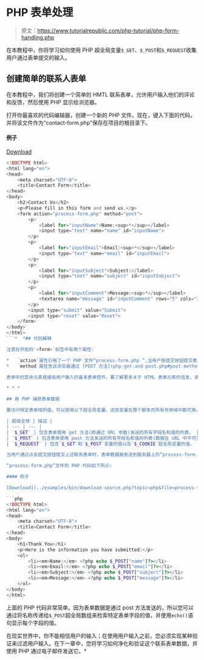 # PHP 表单处理

> 原文：<https://www.tutorialrepublic.com/php-tutorial/php-form-handling.php>

在本教程中，你将学习如何使用 PHP 超全局变量`$_GET`、`$_POST`和`$_REQUEST`收集用户通过表单提交的输入。

## 创建简单的联系人表单

在本教程中，我们将创建一个简单的 HMTL 联系表单，允许用户输入他们的评论和反馈，然后使用 PHP 显示给浏览器。

打开你最喜欢的代码编辑器，创建一个新的 PHP 文件。现在，键入下面的代码，并将该文件作为“contact-form.php”保存在项目的根目录下。

#### 例子

[Download](../examples/bin/download-source.php?topic=php&file=contact-form "Download Source Code") 

```php
<!DOCTYPE html>
<html lang="en">
<head>
    <meta charset="UTF-8">
    <title>Contact Form</title>
</head>
<body>
    <h2>Contact Us</h2>
    <p>Please fill in this form and send us.</p>
    <form action="process-form.php" method="post">
        <p>
            <label for="inputName">Name:<sup>*</sup></label>
            <input type="text" name="name" id="inputName">
        </p>
        <p>
            <label for="inputEmail">Email:<sup>*</sup></label>
            <input type="text" name="email" id="inputEmail">
        </p>
        <p>
            <label for="inputSubject">Subject:</label>
            <input type="text" name="subject" id="inputSubject">
        </p>
        <p>
            <label for="inputComment">Message:<sup>*</sup></label>
            <textarea name="message" id="inputComment" rows="5" cols="30"></textarea>
        </p>
        <input type="submit" value="Submit">
        <input type="reset" value="Reset">
    </form>
</body>
</html>
```*  *## 代码解释

注意在开始的`<form>`标签中有两个属性:

*   `action`属性引用了一个 PHP 文件“process-form.php ”,当用户按提交按钮提交表单时，该文件接收输入到表单中的数据。
*   `method`属性告诉浏览器通过 [POST 方法](php-get-and-post.php#post-method)发送表单数据。

表单中的其余元素是接收用户输入的基本表单控件。要了解更多关于 HTML 表单元素的信息，请查看 [HTML 表单](../html-tutorial/html-forms.php)教程。

* * *

## 用 PHP 捕获表单数据

要访问特定表单域的值，可以使用以下超全局变量。这些变量在整个脚本的所有作用域中都可用。

| 超级全球 | 描述 |
| --- | --- |
| `$_GET` | 包含表单使用 get 方法(即通过 URL 参数)发送的所有字段名和值的列表。 |
| `$_POST` | 包含表单使用 post 方法发送的所有字段名和值的列表(数据在 URL 中不可见)。 |
| `$_REQUEST` | 包含`$_GET`和`$_POST`变量的值以及`$_COOKIE`超全局变量的值。 |

当用户通过点击提交按钮提交上述联系表单时，表单数据被发送到服务器上的“process-form.php”文件中进行处理。它只是捕获用户提交的信息并显示给浏览器。

“process-form.php”文件的 PHP 代码如下所示:

#### 例子

[Download](../examples/bin/download-source.php?topic=php&file=process-form "Download Source Code")

```php
<!DOCTYPE html>
<html lang="en">
<head>
    <meta charset="UTF-8">
    <title>Contact Form</title>
</head>
<body>
    <h1>Thank You</h1>
    <p>Here is the information you have submitted:</p>
    <ol>
        <li><em>Name:</em> <?php echo $_POST["name"]?></li>
        <li><em>Email:</em> <?php echo $_POST["email"]?></li>
        <li><em>Subject:</em> <?php echo $_POST["subject"]?></li>
        <li><em>Message:</em> <?php echo $_POST["message"]?></li>
    </ol>
</body>
</html>
```

上面的 PHP 代码非常简单。因为表单数据是通过 post 方法发送的，所以您可以通过将名称传递给`$_POST`超全局数组来检索特定表单字段的值，并使用`echo()`语句显示每个字段的值。

在现实世界中，你不能相信用户的输入；在使用用户输入之前，您必须实现某种验证来过滤用户输入。在下一章中，您将学习如何净化和验证这个联系表单数据，并使用 PHP 通过电子邮件发送它。*
